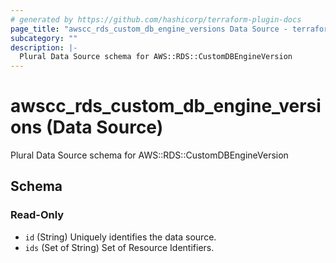 ```yaml
---
# generated by https://github.com/hashicorp/terraform-plugin-docs
page_title: "awscc_rds_custom_db_engine_versions Data Source - terraform-provider-awscc"
subcategory: ""
description: |-
  Plural Data Source schema for AWS::RDS::CustomDBEngineVersion
---
```


# awscc_rds_custom_db_engine_versions (Data Source)

Plural Data Source schema for AWS::RDS::CustomDBEngineVersion



<!-- schema generated by tfplugindocs -->
## Schema

### Read-Only

- `id` (String) Uniquely identifies the data source.
- `ids` (Set of String) Set of Resource Identifiers.


